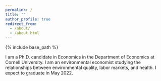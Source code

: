 ```yaml
---
permalink: /
title: ""
author_profile: true
redirect_from: 
  - /about/
  - /about.html
---
```


{% include base_path %}


I am a Ph.D. candidate in Economics in the Department of Economics at Cornell University.  I am an environmental economist studying the relationships between environmental quality, labor markets, and health. I expect to graduate in May 2022.

<!-- My website is located at <https://MuyeChenEcon.github.io>, which contains my CV and research materials. -->

<!-- My job market paper can be downloaded [here](https://KevinCNg.github.io/files/Ng_Job_Market_paper.pdf). -->
